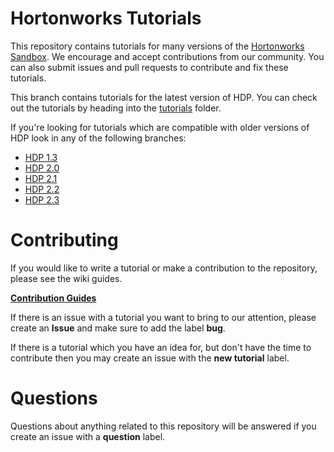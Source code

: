# Hortonworks Tutorials

This repository contains tutorials for many versions of the [Hortonworks Sandbox](http://hortonworks.com/products/hortonworks-sandbox/). We encourage and accept contributions from our community. You can also submit issues and pull requests to contribute and fix these tutorials.

This branch contains tutorials for the latest version of HDP. You can check out the tutorials by heading into the [tutorials](tutorials/) folder.

If you're looking for tutorials which are compatible with older versions of HDP look in any of the following branches:

- [HDP 1.3](https://github.com/hortonworks/tutorials/tree/hdp-1.3)
- [HDP 2.0](https://github.com/hortonworks/tutorials/tree/hdp-2.0)
- [HDP 2.1](https://github.com/hortonworks/tutorials/tree/hdp-2.1)
- [HDP 2.2](https://github.com/hortonworks/tutorials/tree/hdp-2.2)
- [HDP 2.3](https://github.com/hortonworks/tutorials/tree/hdp-2.3)

# Contributing 

If you would like to write a tutorial or make a contribution to the repository, please see the wiki guides. 

[**Contribution Guides**](https://github.com/hortonworks/tutorials/wiki)

If there is an issue with a tutorial you want to bring to our attention, please create an **Issue** and make sure to add the label **bug**.

If there is a tutorial which you have an idea for, but don't have the time to contribute then you may create an issue with the **new tutorial** label.

# Questions

Questions about anything related to this repository will be answered if you create an issue with a **question** label.
